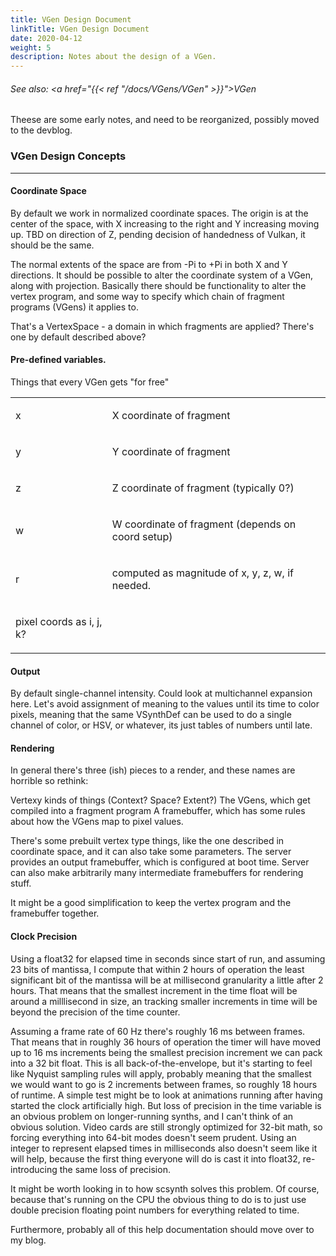 ```yaml
---
title: VGen Design Document
linkTitle: VGen Design Document
date: 2020-04-12
weight: 5
description: Notes about the design of a VGen.
---
```

<!-- generated file, please edit the original .schelp file(in the Scintillator repository) and then run schelpToMarkDown.scdscript to regenerate. -->
###### See also: <a href="{{< ref "/docs/VGens/VGen" >}}">VGen</a> 



Theese are some early notes, and need to be reorganized, possibly moved to the devblog.



### VGen Design Concepts
---



#### Coordinate Space



By default we work in normalized coordinate spaces. The origin is at the center of the space, with X increasing to the right and Y increasing moving up. TBD on direction of Z, pending decision of handedness of Vulkan, it should be the same.



The normal extents of the space are from -Pi to +Pi in both X and Y directions. It should be possible to alter the coordinate system of a VGen, along with projection. Basically there should be functionality to alter the vertex program, and some way to specify which chain of fragment programs (VGens) it applies to.



That's a VertexSpace - a domain in which fragments are applied? There's one by default described above?



#### Pre-defined variables.



Things that every VGen gets "for free"


<table>
<tr><td>

x

</td><td>

X coordinate of fragment

</td></tr>
<tr><td>

y

</td><td>

Y coordinate of fragment

</td></tr>
<tr><td>

z

</td><td>

Z coordinate of fragment (typically 0?)

</td></tr>
<tr><td>

w

</td><td>

W coordinate of fragment (depends on coord setup)

</td></tr>
<tr><td>

r

</td><td>

computed as magnitude of x, y, z, w, if needed.

</td></tr>
<tr><td>

pixel coords as i, j, k?

</td></tr>

</table>


#### Output



By default single-channel intensity. Could look at multichannel expansion here. Let's avoid assignment of meaning to the values until its time to color pixels, meaning that the same VSynthDef can be used to do a single channel of color, or HSV, or whatever, its just tables of numbers until late.



#### Rendering



In general there's three (ish) pieces to a render, and these names are horrible so rethink:



Vertexy kinds of things (Context? Space? Extent?) The VGens, which get compiled into a fragment program A framebuffer, which has some rules about how the VGens map to pixel values.



There's some prebuilt vertex type things, like the one described in coordinate space, and it can also take some parameters. The server provides an output framebuffer, which is configured at boot time. Server can also make arbitrarily many intermediate framebuffers for rendering stuff.



It might be a good simplification to keep the vertex program and the framebuffer together.



#### Clock Precision



Using a float32 for elapsed time in seconds since start of run, and assuming 23 bits of mantissa, I compute that within 2 hours of operation the least significant bit of the mantissa will be at millisecond granularity a little after 2 hours. That means that the smallest increment in the time float will be around a milllisecond in size, an tracking smaller increments in time will be beyond the precision of the time counter.



Assuming a frame rate of 60 Hz there's roughly 16 ms between frames. That means that in roughly 36 hours of operation the timer will have moved up to 16 ms increments being the smallest precision increment we can pack into a 32 bit float. This is all back-of-the-envelope, but it's starting to feel like Nyquist sampling rules will apply, probably meaning that the smallest we would want to go is 2 increments between frames, so roughly 18 hours of runtime. A simple test might be to look at animations running after having started the clock artificially high. But loss of precision in the time variable is an obvious problem on longer-running synths, and I can't think of an obvious solution. Video cards are still strongly optimized for 32-bit math, so forcing everything into 64-bit modes doesn't seem prudent. Using an integer to represent elapsed times in milliseconds also doesn't seem like it will help, because the first thing everyone will do is cast it into float32, re-introducing the same loss of precision.



It might be worth looking in to how scsynth solves this problem. Of course, because that's running on the CPU the obvious thing to do is to just use double precision floating point numbers for everything related to time.



Furthermore, probably all of this help documentation should move over to my blog.

